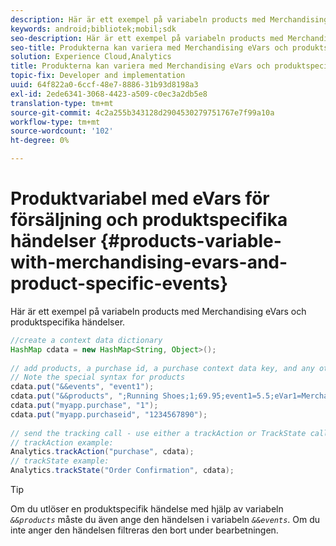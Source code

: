 ```yaml
---
description: Här är ett exempel på variabeln products med Merchandising eVars och produktspecifika händelser.
keywords: android;bibliotek;mobil;sdk
seo-description: Här är ett exempel på variabeln products med Merchandising eVars och produktspecifika händelser.
seo-title: Produkterna kan variera med Merchandising eVars och produktspecifika event
solution: Experience Cloud,Analytics
title: Produkterna kan variera med Merchandising eVars och produktspecifika event
topic-fix: Developer and implementation
uuid: 64f822a0-6ccf-48e7-8886-31b93d8198a3
exl-id: 2ede6341-3068-4423-a509-c0ec3a2db5e8
translation-type: tm+mt
source-git-commit: 4c2a255b343128d2904530279751767e7f99a10a
workflow-type: tm+mt
source-wordcount: '102'
ht-degree: 0%

---
```


# Produktvariabel med eVars för försäljning och produktspecifika händelser {#products-variable-with-merchandising-evars-and-product-specific-events}

Här är ett exempel på variabeln products med Merchandising eVars och produktspecifika händelser.

```java
//create a context data dictionary 
HashMap cdata = new HashMap<String, Object>(); 
  
// add products, a purchase id, a purchase context data key, and any other data you want to collect. 
// Note the special syntax for products 
cdata.put("&&events", "event1"); 
cdata.put("&&products", ";Running Shoes;1;69.95;event1=5.5;eVar1=Merchandising,;Running Socks;10;29.99"); 
cdata.put("myapp.purchase", "1"); 
cdata.put("myapp.purchaseid", "1234567890"); 
  
// send the tracking call - use either a trackAction or TrackState call. 
// trackAction example: 
Analytics.trackAction("purchase", cdata); 
// trackState example: 
Analytics.trackState("Order Confirmation", cdata);
```

>[!TIP]
>
>Om du utlöser en produktspecifik händelse med hjälp av variabeln *`&&products`* måste du även ange den händelsen i variabeln *`&&events`*. Om du inte anger den händelsen filtreras den bort under bearbetningen.
